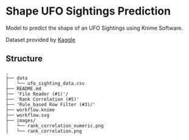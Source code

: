 # Shape UFO Sightings Prediction

Model to predict the shape of an UFO Sightings using Knime Software.

Dataset provided by [Kaggle](https://www.kaggle.com/camnugent/ufo-sightings-around-the-world)

## Structure

```
.
├── data
│   └── ufo_sighting_data.csv
├── README.md
├── 'File Reader (#1)'/
├── 'Rank Correlation (#5)'
├── 'Rule_based Row Filter (#3)/'
├── workflow.knime
├── workflow.svg
├── images/
│   └── rank_correlation_numeric.png
│   └── rank_correlation.png

```